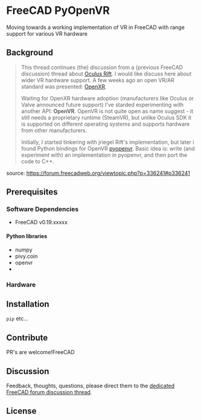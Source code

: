 # FreeCAD PyOpenVR
Moving towards a working implementation of VR in FreeCAD with range support for various VR hardware

## Background

> This thread continues (the) discussion from a (previous FreeCAD discussion) thread about [Oculus Rift](https://forum.freecadweb.org/viewtopic.php?style=10&f=9&t=7715&start=30).
I would like discuss here about wider VR hardware support. A few weeks ago an open VR/AR standard was presented: [OpenXR](ttps://www.khronos.org/openxr).
>
> Waiting for OpenXR hardware adoption (manufacturers like Oculus or Valve announced future support) I've starded experimenting with another API: **OpenVR**. 
OpenVR is not quite open as name suggest - it still needs a proprietary runtime (SteamVR), but unlike Oculus SDK it is supported on different operating systems and supports hardware from other manufacturers.
>
> Initially, I started tinkering with jriegel Rift's implementation, but later i found Python bindings for OpenVR [pyopenvr](https://github.com/cmbruns/pyopenvr). Basic idea is: write (and experiment with) an implementation in pyopenvr, and then port the code to C++.

source: https://forum.freecadweb.org/viewtopic.php?p=336241#p336241

## Prerequisites


### Software Dependencies

* FreeCAD v0.19.xxxxx

#### Python libraries
* numpy
* pivy.coin
* openvr
* 

### Hardware

## Installation

`pip` etc...

## Contribute

PR's are welcome!FreeCAD 

## Discussion

Feedback, thoughts, questions, please direct them to the [dedicated FreeCAD forum discussion thread](https://forum.freecadweb.org/viewtopic.php?p=336241#p336241). 

## License
